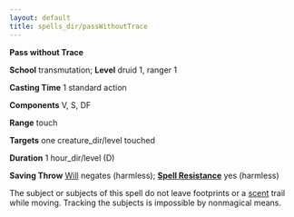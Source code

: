 ```yaml
---
layout: default
title: spells_dir/passWithoutTrace
---
```

 **Pass without Trace**

**School** transmutation; **Level** druid 1, ranger 1

**Casting Time** 1 standard action

**Components** V, S, DF

**Range** touch

**Targets** one creature_dir/level touched

**Duration** 1 hour_dir/level (D)

**Saving Throw** [Will](../../combat#_will) negates (harmless); **[Spell Resistance](../../glossary#_spell-resistance)** yes (harmless)

The subject or subjects of this spell do not leave footprints or a [scent](../../glossary#_scent) trail while moving. Tracking the subjects is impossible by nonmagical means.


